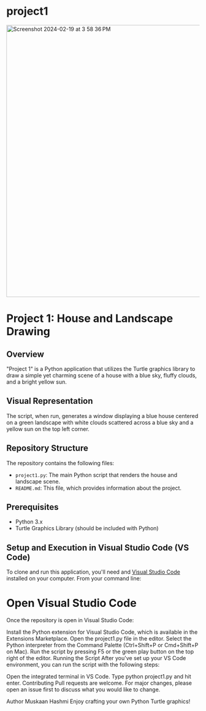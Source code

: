 # project1

<img width="710" alt="Screenshot 2024-02-19 at 3 58 36 PM" src="https://github.com/Musky04/project1/assets/158531079/052e770c-4cbe-4645-96d6-f02d620ea242">

# Project 1: House and Landscape Drawing

## Overview
"Project 1" is a Python application that utilizes the Turtle graphics library to draw a simple yet charming scene of a house with a blue sky, fluffy clouds, and a bright yellow sun.

## Visual Representation
The script, when run, generates a window displaying a blue house centered on a green landscape with white clouds scattered across a blue sky and a yellow sun on the top left corner.

## Repository Structure
The repository contains the following files:

- `project1.py`: The main Python script that renders the house and landscape scene.
- `README.md`: This file, which provides information about the project.

## Prerequisites
- Python 3.x
- Turtle Graphics Library (should be included with Python)

## Setup and Execution in Visual Studio Code (VS Code)
To clone and run this application, you'll need and [Visual Studio Code](https://code.visualstudio.com/) installed on your computer. From your command line:

# Open Visual Studio Code
Once the repository is open in Visual Studio Code:

Install the Python extension for Visual Studio Code, which is available in the Extensions Marketplace.
Open the project1.py file in the editor.
Select the Python interpreter from the Command Palette (Ctrl+Shift+P or Cmd+Shift+P on Mac).
Run the script by pressing F5 or the green play button on the top right of the editor.
Running the Script
After you've set up your VS Code environment, you can run the script with the following steps:

Open the integrated terminal in VS Code.
Type python project1.py and hit enter.
Contributing
Pull requests are welcome. For major changes, please open an issue first to discuss what you would like to change.

Author
Muskaan Hashmi 
Enjoy crafting your own Python Turtle graphics!

